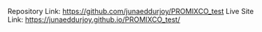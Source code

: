 Repository Link: https://github.com/junaeddurjoy/PROMIXCO_test
Live Site Link: https://junaeddurjoy.github.io/PROMIXCO_test/
